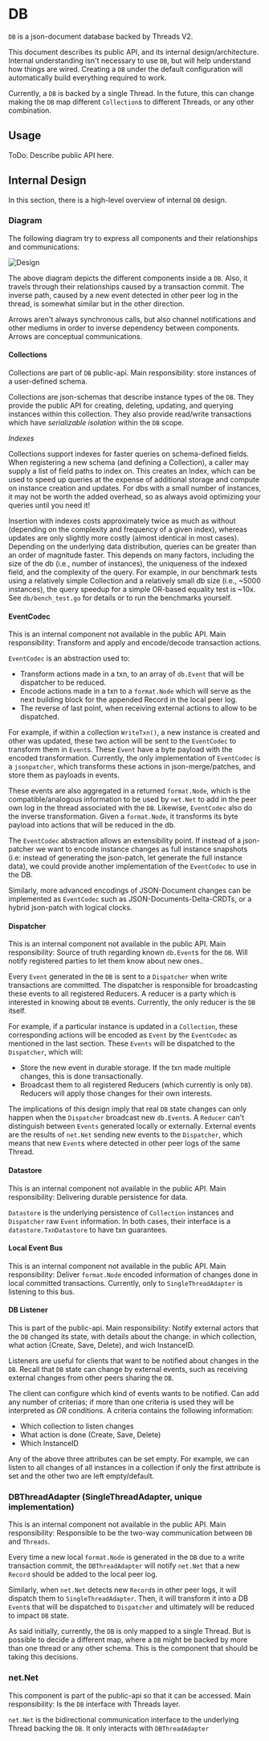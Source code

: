 # DB
`DB` is a json-document database backed by Threads V2.

This document describes its public API, and its internal design/architecture. 
Internal understanding isn't necessary to use `DB`, but will help understand 
how things are wired. Creating a `DB` under the default configuration will 
automatically build everything required to work.

Currently, a `DB` is backed by a single Thread. In the future, this can 
change making the `DB` map different `Collection`s to different Threads, or 
any other combination.

## Usage
ToDo: Describe public API here.

## Internal Design
In this section, there is a high-level overview of internal `DB` design.

### Diagram
The following diagram try to express all components and their relationships and 
communications:

![Design](design.png)

The above diagram depicts the different components inside a `DB`. Also, it 
travels through their relationships caused by a transaction commit. The inverse 
path, caused by a new event detected in other peer log in the thread, is 
somewhat similar but in the other direction.

Arrows aren't always synchronous calls, but also channel notifications and 
other mediums in order to inverse dependency between components. Arrows are 
conceptual communications.

#### Collections
Collections are part of `DB` public-api.
Main responsibility: store instances of a user-defined schema.

Collections are json-schemas that describe instance types of the `DB`. They 
provide the public API for creating, deleting, updating, and querying instances 
within this collection. They also provide read/write transactions which have 
_serializable isolation_ within the `DB` scope.

*Indexes*

Collections support indexes for faster queries on schema-defined fields. When registering
a new schema (and defining a Collection), a caller may supply a list of field paths to
index on. This creates an Index, which can be used to speed up queries at the expense
of additional storage and compute on instance creation and updates. For dbs with
a small number of instances, it may not be worth the added overhead, so as always
avoid optimizing your queries until you need it!

Insertion with indexes costs approximately twice as much as without (depending on the
complexity and frequency of a given index), whereas updates are only slightly more
costly (almost identical in most cases). Depending on the underlying data distribution,
queries can be greater than an order of magnitude faster. This depends on many factors,
including the size of the db (i.e., number of instances), the uniqueness of the
indexed field, and the complexity of the query. For example, in our benchmark tests
using a relatively simple Collection and a relatively small db size (i.e., ~5000
instances), the query speedup for a simple OR-based equality test is ~10x. See
`db/bench_test.go` for details or to run the benchmarks yourself.

#### EventCodec
This is an internal component not available in the public API.
Main responsibility: Transform and apply and encode/decode transaction actions.

`EventCodec` is an abstraction used to:
- Transform actions made in a txn, to an array of `db.Event` that will be 
dispatcher to be reduced.
- Encode actions made in a txn to a `format.Node` which will serve as 
the next building block for the appended Record in the local peer log.
- The reverse of last point, when receiving external actions to allow to be 
dispatched.

For example, if within a collection `WriteTxn()`, a new instance is created and 
other was updated, these two action will be sent to the `EventCodec` to 
transform them in `Event`s. These `Event` have a byte payload with the encoded 
transformation. Currently, the only implementation of `EventCodec` is a 
`jsonpatcher`, which transforms these actions in json-merge/patches, and store 
them as payloads in events. 

These events are also aggregated in a returned `format.Node`, which is the 
compatible/analogous information to be used by `net.Net` to add in 
the peer own log in the thread associated with the `DB`. Likewise, 
`EventCodec` also do the inverse transformation.  Given a `format.Node`, it 
transforms its byte payload into actions that will be reduced in the db.

The `EventCodec` abstraction allows an extensibility point. If instead of a 
json-patcher we want to encode instance changes as full instance snapshots 
(i.e: instead of generating the json-patch, let generate the full instance 
data), we could provide another implementation of the `EventCodec` to use in 
the DB.

Similarly, more advanced encodings of JSON-Document changes can be implemented 
as `EventCodec` such as JSON-Documents-Delta-CRDTs, or a hybrid json-patch 
with logical clocks.


#### Dispatcher
This is an internal component not available in the public API.
Main responsibility: Source of truth regarding known `db.Event`s for the 
`DB`. Will notify registered parties to let them know about new ones..

Every `Event` generated in the `DB` is sent to a `Dispatcher` when write 
transactions are committed. The dispatcher is responsible for broadcasting 
these events to all registered Reducers. A reducer is a party which is 
interested in knowing about `DB` events. Currently, the only reducer is the 
`DB` itself.

For example, if a particular instance is updated in a `Collection`, these 
corresponding actions will be encoded as `Event` by the `EventCodec` as 
mentioned in the last section. These `Events` will be dispatched to the 
`Dispatcher`, which will:
- Store the new event in durable storage. If the txn made multiple changes, 
this is done transactionally.
- Broadcast them to all registered Reducers (which currently is only `DB`). 
Reducers will apply those changes for their own interests.

The implications of this design imply that real `DB` state changes can 
only happen when the `Dispatcher` broadcast new `db.Event`s. 
A `Reducer` can't distinguish between `Events` generated locally or externally. 
External events are the results of `net.Net` sending new events to the 
`Dispatcher`, which means that new `Event`s where detected in other peer logs 
of the same Thread.

#### Datastore
This is an internal component not available in the public API.
Main responsibility: Delivering durable persistence for data.

`Datastore` is the underlying persistence of ``Collection`` instances and 
`Dispatcher` raw `Event` information. In both cases, their interface is a 
`datastore.TxnDatastore` to have txn guarantees.

#### Local Event Bus
This is an internal component not available in the public API.
Main responsibility: Deliver `format.Node` encoded information of changes 
done in local committed transactions. Currently, only to `SingleThreadAdapter` 
is listening to this bus. 


#### DB Listener
This is part of the public-api. 
Main responsibility: Notify external actors that the `DB` changed its state, 
with details about the change: in which collection, what action (Create, Save, 
Delete), and wich InstanceID.

Listeners are useful for clients that want to be notified about changes in the 
`DB`. Recall that `DB` state can change by external events, such as 
receiving external changes from other peers sharing the `DB`.

The client can configure which kind of events wants to be notified. Can add 
any number of criterias; if more than one criteria is used they will be 
interpreted as _OR_ conditions.
A criteria contains the following information:
- Which collection to listen changes
- What action is done (Create, Save, Delete)
- Which InstanceID

Any of the above three attributes can be set empty. For example, we can listen 
to all changes of all instances in a collection if only the first attribute is set 
and the other two are left empty/default.

### DBThreadAdapter (SingleThreadAdapter, unique implementation)
This is an internal component not available in the public API.
Main responsibility: Responsible to be the two-way communication between 
`DB` and `Threads`.

Every time a new local `format.Node` is generated in the `DB` due to a 
write transaction commit, the `DBThreadAdapter` will notify `net.Net` 
that a new `Record` should be added to the local peer log.

Similarly, when `net.Net` detects new `Record`s in other peer logs, it 
will dispatch them to `SingleThreadAdapter`. Then, it will transform it into a 
DB `Event`s that will be dispatched to `Dispatcher` and ultimately will 
be reduced to impact `DB` state.

As said initially, currently, the `DB` is only mapped to a single Thread. 
But is possible to decide a different map, where a `DB` might be backed by 
more than one thread or any other schema. This is the component that should 
be taking this decisions.


### net.Net
This component is part of the public-api so that it can be accessed.
Main responsibility: Is the `DB` interface with Threads layer.

`net.Net` is the bidirectional communication interface to the underlying 
Thread backing the `DB`. It only interacts with `DBThreadAdapter`

